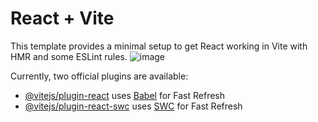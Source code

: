 # React + Vite

This template provides a minimal setup to get React working in Vite with HMR and some ESLint rules.
![image](https://github.com/user-attachments/assets/e1d066ba-6f2f-4579-b5a8-b2db13f3025d)

Currently, two official plugins are available:

- [@vitejs/plugin-react](https://github.com/vitejs/vite-plugin-react/blob/main/packages/plugin-react/README.md) uses [Babel](https://babeljs.io/) for Fast Refresh
- [@vitejs/plugin-react-swc](https://github.com/vitejs/vite-plugin-react-swc) uses [SWC](https://swc.rs/) for Fast Refresh
